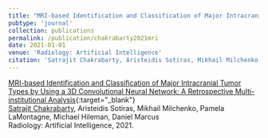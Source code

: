 ```yaml
---
title: "MRI-based Identification and Classification of Major Intracranial Tumor Types by Using a 3D Convolutional Neural Network: A Retrospective Multi-institutional Analysis"
pubtype: 'journal'
collection: publications
permalink: /publication/chakrabarty2021mri
date: 2021-01-01
venue: 'Radiology: Artificial Intelligence'
citation: 'Satrajit Chakrabarty, Aristeidis Sotiras, Mikhail Milchenko, Pamela LaMontagne, Michael Hileman, Daniel Marcus,&quot;MRI-based Identification and Classification of Major Intracranial Tumor Types by Using a 3D Convolutional Neural Network: A Retrospective Multi-institutional Analysis.&quot; Radiology: Artificial Intelligence, 2021.'
---
```

[MRI-based Identification and Classification of Major Intracranial Tumor Types by Using a 3D Convolutional Neural Network: A Retrospective Multi-institutional Analysis](https://scholar.google.com/scholar?q=MRI+based+Identification+and+Classification+of+Major+Intracranial+Tumor+Types+by+Using+a+3D+Convolutional+Neural+Network:+A+Retrospective+Multi+institutional+Analysis){:target="_blank"}<br />
<ins>Satrajit Chakrabarty</ins>, Aristeidis Sotiras, Mikhail Milchenko, Pamela LaMontagne, Michael Hileman, Daniel Marcus <br />
Radiology: Artificial Intelligence, 2021.